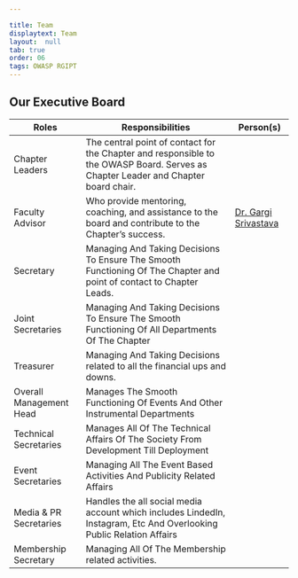 ```yaml
---

title: Team
displaytext: Team
layout:  null
tab: true
order: 06
tags: OWASP RGIPT
---
```


## Our Executive Board

| Roles | Responsibilities | Person(s) |
| --- | --- | --- |
| Chapter Leaders | The central point of contact for the Chapter and responsible to the OWASP Board. Serves as Chapter Leader and Chapter board chair. | |
| Faculty Advisor | Who provide mentoring, coaching, and assistance to the board and contribute to the Chapter’s success. | [Dr. Gargi Srivastava](mailto:gargi.srivastava@owasp.org) |
| Secretary | Managing And Taking Decisions To Ensure The Smooth Functioning Of The Chapter and point of contact to Chapter Leads. |  |
| Joint Secretaries | Managing And Taking Decisions To Ensure The Smooth Functioning Of All Departments Of The Chapter | |
| Treasurer | Managing And Taking Decisions related to all the financial ups and downs. | |
| Overall Management Head | Manages The Smooth Functioning Of Events And Other Instrumental Departments |  |
| Technical Secretaries | Manages All Of The Technical Affairs Of The Society From Development Till Deployment | |
| Event Secretaries | Managing All The Event Based Activities And Publicity Related Affairs | |
| Media & PR Secretaries | Handles the all social media account which includes LindedIn, Instagram, Etc And Overlooking Public Relation Affairs  |  |
| Membership Secretary | Managing All Of The Membership related activities. ||


